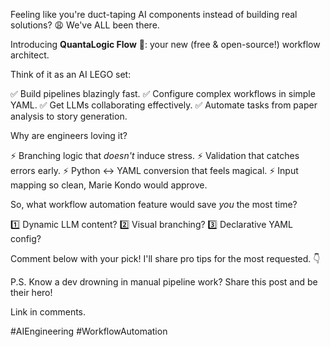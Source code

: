 Feeling like you're duct-taping AI components instead of building real solutions? 😩 We've ALL been there.

Introducing **QuantaLogic Flow** 🧩: your new (free & open-source!) workflow architect.

Think of it as an AI LEGO set:

✅ Build pipelines blazingly fast.
✅ Configure complex workflows in simple YAML.
✅ Get LLMs collaborating effectively.
✅ Automate tasks from paper analysis to story generation.

Why are engineers loving it?

⚡️ Branching logic that *doesn't* induce stress.
⚡️ Validation that catches errors early.
⚡️ Python ↔️ YAML conversion that feels magical.
⚡️ Input mapping so clean, Marie Kondo would approve.

So, what workflow automation feature would save *you* the most time?

1️⃣ Dynamic LLM content?
2️⃣ Visual branching?
3️⃣ Declarative YAML config?

Comment below with your pick! I'll share pro tips for the most requested. 👇

P.S. Know a dev drowning in manual pipeline work? Share this post and be their hero!

Link in comments.

#AIEngineering #WorkflowAutomation